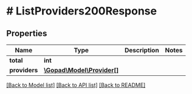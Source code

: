 # # ListProviders200Response

## Properties

Name | Type | Description | Notes
------------ | ------------- | ------------- | -------------
**total** | **int** |  |
**providers** | [**\Gopad\Model\Provider[]**](Provider.md) |  |

[[Back to Model list]](../../README.md#models) [[Back to API list]](../../README.md#endpoints) [[Back to README]](../../README.md)
